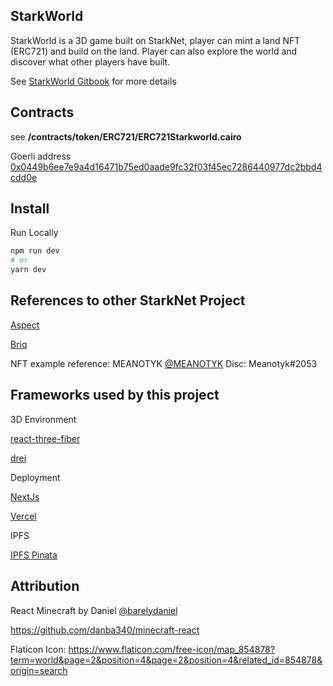 ## StarkWorld

StarkWorld is a 3D game built on StarkNet, player can mint a land NFT (ERC721) and build on the land. Player can also explore the world and discover what other players have built.

See [StarkWorld Gitbook](https://bo0.gitbook.io/starkworld/) for more details

## Contracts

see **/contracts/token/ERC721/ERC721Starkworld.cairo**

Goerli address
[0x0449b6ee7e9a4d16471b75ed0aade9fc32f03f45ec7286440977dc2bbd4cdd0e](https://goerli.voyager.online/contract/0x0449b6ee7e9a4d16471b75ed0aade9fc32f03f45ec7286440977dc2bbd4cdd0e)

## Install

Run Locally

```bash
npm run dev
# or
yarn dev
```

## References to other StarkNet Project

[Aspect](https://www.aspect.co/)

[Briq](https://briq.construction/)

NFT example reference: MEANOTYK [@MEANOTYK](https://twitter.com/MEANOTYK)
Disc: Meanotyk#2053

## Frameworks used by this project

3D Environment

[react-three-fiber](https://github.com/pmndrs/react-three-fiber)

[drei](https://github.com/pmndrs/drei)

Deployment

[NextJs](https://nextjs.org/)

[Vercel](https://vercel.com/)

IPFS

[IPFS Pinata](https://www.pinata.cloud)

## Attribution

React Minecraft by Daniel [@barelydaniel](https://twitter.com/barelydaniel)

https://github.com/danba340/minecraft-react

Flaticon Icon: https://www.flaticon.com/free-icon/map_854878?term=world&page=2&position=4&page=2&position=4&related_id=854878&origin=search
